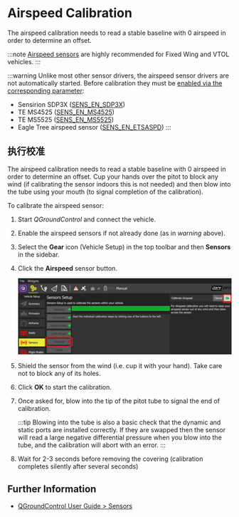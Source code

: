 # Airspeed Calibration

The airspeed calibration needs to read a stable baseline with 0 airspeed in order to determine an offset.

:::note
[Airspeed sensors](../sensor/airspeed.md) are highly recommended for Fixed Wing and VTOL vehicles.
:::

:::warning
Unlike most other sensor drivers, the airspeed sensor drivers are not automatically started. Before calibration they must be [enabled via the corresponding parameter](../advanced_config/parameters.md):
- Sensirion SDP3X ([SENS_EN_SDP3X](../advanced_config/parameter_reference.md#SENS_EN_SDP3X))
- TE MS4525 ([SENS_EN_MS4525](../advanced_config/parameter_reference.md#SENS_EN_MS4525))
- TE MS5525 ([SENS_EN_MS5525](../advanced_config/parameter_reference.md#SENS_EN_MS5525))
- Eagle Tree airspeed sensor ([SENS_EN_ETSASPD](../advanced_config/parameter_reference.md#SENS_EN_ETSASPD))
:::

## 执行校准

The airspeed calibration needs to read a stable baseline with 0 airspeed in order to determine an offset. Cup your hands over the pitot to block any wind (if calibrating the sensor indoors this is not needed) and then blow into the tube using your mouth (to signal completion of the calibration).

To calibrate the airspeed sensor:

1. Start *QGroundControl* and connect the vehicle.
2. Enable the airspeed sensors if not already done (as in *warning* above).
3. Select the **Gear** icon (Vehicle Setup) in the top toolbar and then **Sensors** in the sidebar.
4. Click the **Airspeed** sensor button.

   ![Airspeed calibration](../../assets/qgc/setup/sensor/sensor_airspeed.jpg)

1. Shield the sensor from the wind (i.e. cup it with your hand). Take care not to block any of its holes.
1. Click **OK** to start the calibration.
1. Once asked for, blow into the tip of the pitot tube to signal the end of calibration.

   :::tip
Blowing into the tube is also a basic check that the dynamic and static ports are installed correctly.
If they are swapped then the sensor will read a large negative differential pressure when you blow into the tube, and the calibration will abort with an error. 
:::

1. Wait for 2-3 seconds before removing the covering (calibration completes silently after several seconds)


## Further Information

* [QGroundControl User Guide > Sensors](https://docs.qgroundcontrol.com/en/SetupView/sensors_px4.html#airspeed)
